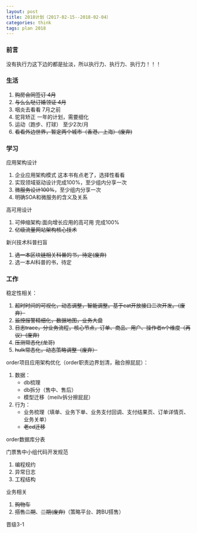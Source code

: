 ```yaml
---
layout: post
title: 2018计划（2017-02-15--2018-02-04）
categories: think
tags: plan 2018
---
```





### 前言

没有执行力这下边的都是扯淡，所以执行力、执行力、执行力！！！

### 生活

1. ~~购房合同签订 4月~~
2. ~~与么么哒订婚领证 4月~~
3. 咽炎去看看 7月之前
4. 驼背矫正 一年的计划，需要细化
5. 运动（跑步、打球） 至少2次/月
6. ~~看看外边世界，暂定两个城市（香港、上海）(废弃)~~

### 学习

应用架构设计

1. 企业应用架构模式 这本书有点老了，选择性看看
2. 实现领域驱动设计完成100%，至少组内分享一次
3. ~~微服务设计100%~~，至少组内分享一次
4. 明确SOA和微服务的含义及关系

高可用设计

1. 可伸缩架构:面向增长应用的高可用 完成100%
2. ~~亿级流量网站架构核心技术~~

新兴技术科普扫盲

1. ~~选一本区块链相关科普的书，待定(废弃)~~
2. 选一本AI科普的书，待定

### 工作

稳定性相关：

1. ~~超时时间的可视化，动态调整，智能调整。基于cat开放接口二次开发。（废弃）~~
2. ~~监控报警精细化，数据地图，业务大盘~~
3. ~~日志trace，分业务流程，核心节点，订单、商品、用户、操作者n个维度（再议）(废弃)~~
4. ~~压测常态化(龙哥)~~
5. ~~hulk常态化，动态策略调整（废弃）~~

order项目应用架构优化（order职责边界划清，融合擦屁屁）：

1. 数据：
    * db梳理
    * db拆分（售中、售后）
    * 模型迁移（meilv拆分擦屁屁）
2. 行为：
    * 业务梳理（填单、业务下单、业务支付回调、支付结果页、订单详情页、业务关单）
    * ~~老ed迁移~~

order数据库分表

门票售中小组代码开发规范

1. 编程规约
2. 异常日志
3. 工程结构

业务相关

1. ~~购物车~~
2. ~~搭售二期~~、~~三期(废弃)~~（策略平台、跨BU搭售）


晋级3-1
